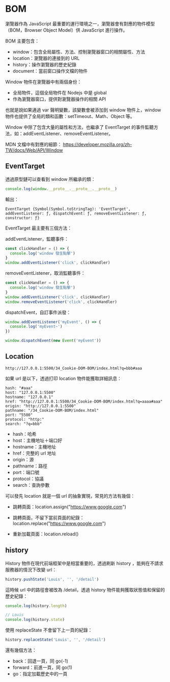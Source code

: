 # BOM

瀏覽器作為 JavaScript 最重要的運行環境之一，瀏覽器會有對應的物件模型（BOM，Browser Object Model）供 JavaScript 進行操作。

BOM 主要包含：

- window：包含全局屬性、方法、控制瀏覽器窗口的相關屬性、方法
- location：瀏覽器的連接到的 URL
- history：操作瀏覽器的歷史紀錄
- document：當前窗口操作文檔的物件

Window 物件在瀏覽器中有兩個身份：

- 全局物件，這個全局物件在 Nodejs 中是 global
- 作為瀏覽器窗口，提供對瀏覽器操作的相關 API

也就是說如果通過 var 聲明變數，該變數會被添加到 window 物件上，window 物件也提供了全局的類和函數：setTimeout、Math、Object 等。

Window 中除了包含大量的屬性和方法，也繼承了 EventTarget 的事件監聽方法，如：addEventListener、removeEventListener。

MDN 文檔中有對應的細節： https://developer.mozilla.org/zh-TW/docs/Web/API/Window

## EventTarget

透過原型鏈可以查看到 window 所繼承的類：

```js
console.log(window.__proto__.__proto__.__proto__)
```

輸出：

```
EventTarget {Symbol(Symbol.toStringTag): 'EventTarget', addEventListener: ƒ, dispatchEvent: ƒ, removeEventListener: ƒ, constructor: ƒ}
```

EventTarget 最主要有三個方法：

addEventListener，監聽事件：

```js
const clickHandler = () => {
  console.log('window 發生點擊')
}
window.addEventListener('click', clickHandler)
```

removeEventListener，取消監聽事件：

```js
const clickHandler = () => {
  console.log('window 發生點擊')
}
window.addEventListener('click', clickHandler)
window.removeEventListener('click', clickHandler)
```

dispatchEvent，自訂事件派發：

```js
window.addEventListener('myEvent', () => {
  console.log('myEvent~')
})

window.dispatchEvent(new Event('myEvent'))
```

## Location

```
http://127.0.0.1:5500/34_Cookie-DOM-BOM/index.html?q=bbb#aaa
```

如果 url 是以下，透過打印 location 物件能獲取詳細訊息：

```
hash: "#aaa"
host: "127.0.0.1:5500"
hostname: "127.0.0.1"
href: "http://127.0.0.1:5500/34_Cookie-DOM-BOM/index.html?q=aaaa#aaa"
origin: "http://127.0.0.1:5500"
pathname: "/34_Cookie-DOM-BOM/index.html"
port: "5500"
protocol: "http:"
search: "?q=bbb"
```

- hash：哈希
- host：主機地址＋端口好
- hostname：主機地址
- href：完整的 url 地址
- origin：源
- pathname：路徑
- port：端口號
- protocol：協議
- search：查詢參數

可以發先 location 就是一個 url 的抽象實現，常見的方法有幾個：

- 跳轉頁面：location.assign("https://www.google.com")

- 跳轉頁面，不留下當前頁面的紀錄：location.replace("https://www.google.com")

- 重新加載頁面：location.reload()

## history

History 物件在現代前端框架中是相當重要的，透過刷新 history ，能夠在不請求服務器的情況下改變 url：

```js
history.pushState('Louis', '', '/detail')
```

這時候 url 中的路徑會被改為 /detail，透過 history 物件能夠獲取狀態值和保留的歷史紀錄：

```js
console.log(history.length)
```

```js
// Louis
console.log(history.state)
```

使用 replaceState 不會留下上一頁的紀錄：

```js
history.replaceState('Louis', '', '/detail')
```

還有幾個方法：

- back：回退一頁，同 go(-1)
- forward：前進一頁，同 go(1)
- go：指定加載歷史中的一頁
